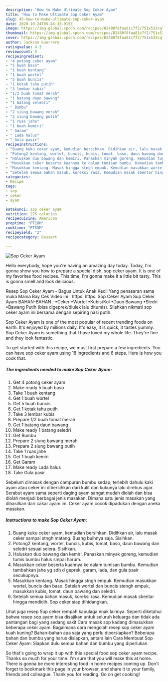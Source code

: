```yaml
---
description: "How to Make Ultimate Sop Ceker Ayam"
title: "How to Make Ultimate Sop Ceker Ayam"
slug: 45-how-to-make-ultimate-sop-ceker-ayam
date: 2020-10-24T05:46:33.915Z
image: https://img-global.cpcdn.com/recipes/82480f8faa81c7f2/751x532cq70/sop-ceker-ayam-foto-resep-utama.jpg
thumbnail: https://img-global.cpcdn.com/recipes/82480f8faa81c7f2/751x532cq70/sop-ceker-ayam-foto-resep-utama.jpg
cover: https://img-global.cpcdn.com/recipes/82480f8faa81c7f2/751x532cq70/sop-ceker-ayam-foto-resep-utama.jpg
author: Jackson Guerrero
ratingvalue: 4.3
reviewcount: 9
recipeingredient:
- "4 potong ceker ayam"
- "5 buah baso"
- "1 buah kentang"
- "1 buah wortel"
- "5 buah buncis"
- "1 kotak tahu putih"
- "3 lembar kubis"
- "1/2 buah tomat merah"
- "1 batang daun bawang"
- "1 batang seledri"
- " Bumbu"
- "2 siung bawang merah"
- "2 siung bawang putih"
- "1 ruas jahe"
- "1 buah kemiri"
- " Garam"
- " Lada halus"
- " Gula pasir"
recipeinstructions:
- "Buang kuku ceker ayam, kemudian bersihkan. Didihkan air, lalu masak ceker sampai stngh matang. Buang buihnya saja. Sisihkan."
- "Potong2 kentang, wortel, buncis, kubis, tomat, baso, daun bawang dan seledri sesuai selera. Sisihkan."
- "Haluskan duo bawang dan kemiri. Panaskan minyak goreng, kemudian tumis bumbu halus smpai harum."
- "Masukkan ceker beserta kuahnya ke dalam tumisan bumbu. Kemudian tambahkan jahe yg sdh d geprek, garam, lada, dan gula pasir secukupnya."
- "Masukkan kentang. Masak hingga stngh empuk. Kemudian masukkan wortel, buncis dan baso. Setelah wortel dan buncis stengh empuk, masukkan kubis, tomat, daun bawang dan seledri."
- "Setelah semua bahan masuk, koreksi rasa. Kemudian masak sbentar hingga mendidih. Sop ceker siap dihidangkan."
categories:
- Recipe
tags:
- sop
- ceker
- ayam

katakunci: sop ceker ayam 
nutrition: 276 calories
recipecuisine: American
preptime: "PT18M"
cooktime: "PT55M"
recipeyield: "2"
recipecategory: Dessert

---
```



![Sop Ceker Ayam](https://img-global.cpcdn.com/recipes/82480f8faa81c7f2/751x532cq70/sop-ceker-ayam-foto-resep-utama.jpg)

Hello everybody, hope you're having an amazing day today. Today, I'm gonna show you how to prepare a special dish, sop ceker ayam. It is one of my favorites food recipes. This time, I'm gonna make it a little bit tasty. This is gonna smell and look delicious.

Resep Sop Ceker Ayam - Bagus Untuk Anak Kecil Yang penasaran sama muka Mama Bay Cek Video ini : https: https. Sop Ceker Ayam Sup Ceker Ayam BAHAN-BAHAN : •Ceker •Wortel •Kubis/Kol •Daun Bawang •Sledri •Bawang Putih (bisa digeprek/diulek lalu ditumis). Silahkan nikmati sop ceker ayam ini bersama dengan sepiring nasi putih.

Sop Ceker Ayam is one of the most popular of recent trending foods on earth. It's enjoyed by millions daily. It's easy, it is quick, it tastes yummy. Sop Ceker Ayam is something that I have loved my whole life. They're fine and they look fantastic.


To get started with this recipe, we must first prepare a few ingredients. You can have sop ceker ayam using 18 ingredients and 6 steps. Here is how you cook that.

<!--inarticleads1-->

##### The ingredients needed to make Sop Ceker Ayam:

1. Get 4 potong ceker ayam
1. Make ready 5 buah baso
1. Take 1 buah kentang
1. Get 1 buah wortel
1. Get 5 buah buncis
1. Get 1 kotak tahu putih
1. Take 3 lembar kubis
1. Prepare 1/2 buah tomat merah
1. Get 1 batang daun bawang
1. Make ready 1 batang seledri
1. Get  Bumbu
1. Prepare 2 siung bawang merah
1. Prepare 2 siung bawang putih
1. Take 1 ruas jahe
1. Get 1 buah kemiri
1. Get  Garam
1. Make ready  Lada halus
1. Take  Gula pasir


Sebelum dimasak dengan campuran bumbu sedap, terlebih dahulu kaki ayam atau ceker ini dibersihkan dari kulit dan kukunya lalu direbus agar. Serabut ayam sama seperti daging ayam sangat mudah diolah dan bisa diolah menjadi berbagai jenis masakan. Dimana satu jenis masakan yang dihasilkan dari cakar ayam ini. Ceker ayam cocok dipadukan dengan aneka masakan. 

<!--inarticleads2-->

##### Instructions to make Sop Ceker Ayam:

1. Buang kuku ceker ayam, kemudian bersihkan. Didihkan air, lalu masak ceker sampai stngh matang. Buang buihnya saja. Sisihkan.
1. Potong2 kentang, wortel, buncis, kubis, tomat, baso, daun bawang dan seledri sesuai selera. Sisihkan.
1. Haluskan duo bawang dan kemiri. Panaskan minyak goreng, kemudian tumis bumbu halus smpai harum.
1. Masukkan ceker beserta kuahnya ke dalam tumisan bumbu. Kemudian tambahkan jahe yg sdh d geprek, garam, lada, dan gula pasir secukupnya.
1. Masukkan kentang. Masak hingga stngh empuk. Kemudian masukkan wortel, buncis dan baso. Setelah wortel dan buncis stengh empuk, masukkan kubis, tomat, daun bawang dan seledri.
1. Setelah semua bahan masuk, koreksi rasa. Kemudian masak sbentar hingga mendidih. Sop ceker siap dihidangkan.


Lihat juga resep Sup ceker rempah kapulaga enak lainnya. Seperti diketahui bahwa resep sop ayam bisa disajikan untuk seluruh keluarga dan tidak ada pantangan bagi yang sedang sakit Cara masak sop kadang dimasukkan beberapa ceker ayam. Bagaimana cara mengolah resep sop ceker ayam kuah kuning? Bahan-bahan apa saja yang perlu dipersiapkan? Beberapa bahan dan bumbu yang harus disiapkan, antara lain Cara Membuat Sop Ceker Ayam: Siapkan dulu semua bahan dan bumbu yang diperlukan. 

So that's going to wrap it up with this special food sop ceker ayam recipe. Thanks so much for your time. I'm sure that you will make this at home. There is gonna be more interesting food in home recipes coming up. Don't forget to bookmark this page in your browser, and share it to your family, friends and colleague. Thank you for reading. Go on get cooking!
